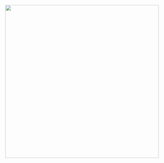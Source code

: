 

<div align="center">
  <a href="]https://www.youtube.com/watch?v=jykv21tklHI&list=RDjykv21tklHI&index=1">
    <img src="https://static.wikia.nocookie.net/forsaken2024/images/9/93/Full_ITrapped_and_Chance_pic.webp/revision/latest/scale-to-width-down/250?cb=20250129185205" width="500">
  </a>
</div>

<!--
**GamblersBet/GamblersBet** is a ✨ _special_ ✨ repository because its `README.md` (this file) appears on your GitHub profile.

Here are some ideas to get you started:

- 🔭 I’m currently working on ...
- 🌱 I’m currently learning ...
- 👯 I’m looking to collaborate on ...
- 🤔 I’m looking for help with ...
- 💬 Ask me about ...
- 📫 How to reach me: ...
- 😄 Pronouns: ...
- ⚡ Fun fact: ...
-->
